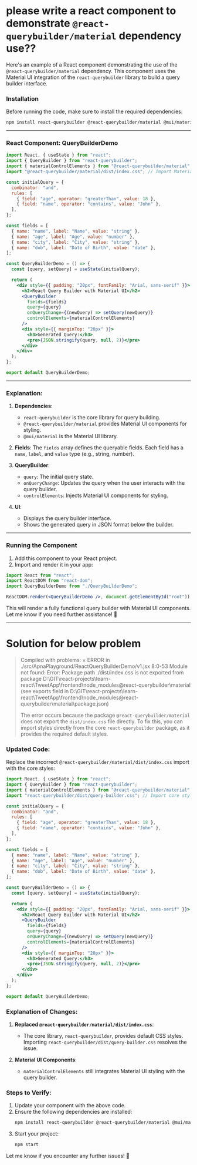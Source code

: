 # please write a react component to demonstrate `@react-querybuilder/material` dependency use??


Here's an example of a React component demonstrating the use of the `@react-querybuilder/material` dependency. This component uses the Material UI integration of the `react-querybuilder` library to build a query builder interface.

### Installation

Before running the code, make sure to install the required dependencies:

```bash
npm install react-querybuilder @react-querybuilder/material @mui/material @emotion/react @emotion/styled
```

---

### React Component: QueryBuilderDemo

```jsx
import React, { useState } from "react";
import { QueryBuilder } from "react-querybuilder";
import { materialControlElements } from "@react-querybuilder/material";
import "@react-querybuilder/material/dist/index.css"; // Import Material styles

const initialQuery = {
  combinator: "and",
  rules: [
    { field: "age", operator: "greaterThan", value: 18 },
    { field: "name", operator: "contains", value: "John" },
  ],
};

const fields = [
  { name: "name", label: "Name", value: "string" },
  { name: "age", label: "Age", value: "number" },
  { name: "city", label: "City", value: "string" },
  { name: "dob", label: "Date of Birth", value: "date" },
];

const QueryBuilderDemo = () => {
  const [query, setQuery] = useState(initialQuery);

  return (
    <div style={{ padding: "20px", fontFamily: "Arial, sans-serif" }}>
      <h2>React Query Builder with Material UI</h2>
      <QueryBuilder
        fields={fields}
        query={query}
        onQueryChange={(newQuery) => setQuery(newQuery)}
        controlElements={materialControlElements}
      />
      <div style={{ marginTop: "20px" }}>
        <h3>Generated Query:</h3>
        <pre>{JSON.stringify(query, null, 2)}</pre>
      </div>
    </div>
  );
};

export default QueryBuilderDemo;
```

---

### Explanation:

1. **Dependencies**:
   - `react-querybuilder` is the core library for query building.
   - `@react-querybuilder/material` provides Material UI components for styling.
   - `@mui/material` is the Material UI library.

2. **Fields**:
   The `fields` array defines the queryable fields. Each field has a `name`, `label`, and `value` type (e.g., string, number).

3. **QueryBuilder**:
   - `query`: The initial query state.
   - `onQueryChange`: Updates the query when the user interacts with the query builder.
   - `controlElements`: Injects Material UI components for styling.

4. **UI**:
   - Displays the query builder interface.
   - Shows the generated query in JSON format below the builder.

---

### Running the Component

1. Add this component to your React project.
2. Import and render it in your app:

```jsx
import React from "react";
import ReactDOM from "react-dom";
import QueryBuilderDemo from "./QueryBuilderDemo";

ReactDOM.render(<QueryBuilderDemo />, document.getElementById("root"));
```

This will render a fully functional query builder with Material UI components. Let me know if you need further assistance! 🚀


---

# Solution for below problem

> Compiled with problems:
> ×
> ERROR in ./src/ApnaPlayground/ReactQueryBuilderDemo/v1.jsx 8:0-53
> Module not found: Error: Package path ./dist/index.css is not exported from package D:\GIT\react-projects\learn-react\TweetApp\frontend\node_modules\@react-querybuilder\material (see exports field in D:\GIT\react-projects\learn-react\TweetApp\frontend\node_modules\@react-querybuilder\material\package.json)
>
> The error occurs because the package `@react-querybuilder/material` does not export the `dist/index.css` file directly. To fix this, you can import styles directly from the core `react-querybuilder` package, as it provides the required default styles.

### Updated Code:

Replace the incorrect `@react-querybuilder/material/dist/index.css` import with the core styles:

```jsx
import React, { useState } from "react";
import { QueryBuilder } from "react-querybuilder";
import { materialControlElements } from "@react-querybuilder/material";
import "react-querybuilder/dist/query-builder.css"; // Import core styles

const initialQuery = {
  combinator: "and",
  rules: [
    { field: "age", operator: "greaterThan", value: 18 },
    { field: "name", operator: "contains", value: "John" },
  ],
};

const fields = [
  { name: "name", label: "Name", value: "string" },
  { name: "age", label: "Age", value: "number" },
  { name: "city", label: "City", value: "string" },
  { name: "dob", label: "Date of Birth", value: "date" },
];

const QueryBuilderDemo = () => {
  const [query, setQuery] = useState(initialQuery);

  return (
    <div style={{ padding: "20px", fontFamily: "Arial, sans-serif" }}>
      <h2>React Query Builder with Material UI</h2>
      <QueryBuilder
        fields={fields}
        query={query}
        onQueryChange={(newQuery) => setQuery(newQuery)}
        controlElements={materialControlElements}
      />
      <div style={{ marginTop: "20px" }}>
        <h3>Generated Query:</h3>
        <pre>{JSON.stringify(query, null, 2)}</pre>
      </div>
    </div>
  );
};

export default QueryBuilderDemo;
```

### Explanation of Changes:

1. **Replaced `@react-querybuilder/material/dist/index.css`**:
   - The core library, `react-querybuilder`, provides default CSS styles. Importing `react-querybuilder/dist/query-builder.css` resolves the issue.

2. **Material UI Components**:
   - `materialControlElements` still integrates Material UI styling with the query builder.

### Steps to Verify:

1. Update your component with the above code.
2. Ensure the following dependencies are installed:
   ```bash
   npm install react-querybuilder @react-querybuilder/material @mui/material @emotion/react @emotion/styled
   ```
3. Start your project:
   ```bash
   npm start
   ```

Let me know if you encounter any further issues! 🚀